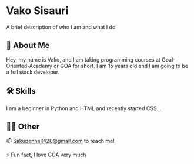 
# Vako Sisauri

A brief description of who I am and what I do


## 🚀 About Me
Hey, my name is Vako, and I am taking programming courses at Goal-Oriented-Academy or GOA for short. I am 15 years old and I am going to be a full stack developer.


## 🛠 Skills
I am a beginner in Python and HTML and recently started CSS...



## 👩‍💻 Other

📫 Sakupenhell420@gmail.com to reach me!

⚡️ Fun fact, I love GOA very much
